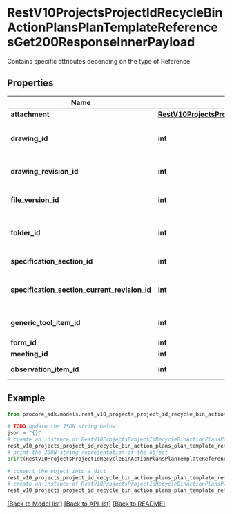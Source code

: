 # RestV10ProjectsProjectIdRecycleBinActionPlansPlanTemplateReferencesGet200ResponseInnerPayload

Contains specific attributes depending on the type of Reference

## Properties

Name | Type | Description | Notes
------------ | ------------- | ------------- | -------------
**attachment** | [**RestV10ProjectsProjectIdInspectionTemplatesInspectionTemplateIdItemReferencesGet200ResponseInnerPayloadAttachment**](RestV10ProjectsProjectIdInspectionTemplatesInspectionTemplateIdItemReferencesGet200ResponseInnerPayloadAttachment.md) |  | [optional] 
**drawing_id** | **int** | ID of the Drawing the Drawing Revision belongs to | [optional] 
**drawing_revision_id** | **int** | ID of the latest Drawing Revision of the Drawing | [optional] 
**file_version_id** | **int** | ID of the latest File Version of the Folder File | [optional] 
**folder_id** | **int** | ID of the Folder File the File Version belongs to | [optional] 
**specification_section_id** | **int** | Specification Section ID | [optional] 
**specification_section_current_revision_id** | **int** | Current Revision ID of a Specification Section | [optional] 
**generic_tool_item_id** | **int** | Generic Tool Item (Correspondence) ID | [optional] 
**form_id** | **int** | Form ID | [optional] 
**meeting_id** | **int** | Meeting ID | [optional] 
**observation_item_id** | **int** | Observation Item ID | [optional] 

## Example

```python
from procore_sdk.models.rest_v10_projects_project_id_recycle_bin_action_plans_plan_template_references_get200_response_inner_payload import RestV10ProjectsProjectIdRecycleBinActionPlansPlanTemplateReferencesGet200ResponseInnerPayload

# TODO update the JSON string below
json = "{}"
# create an instance of RestV10ProjectsProjectIdRecycleBinActionPlansPlanTemplateReferencesGet200ResponseInnerPayload from a JSON string
rest_v10_projects_project_id_recycle_bin_action_plans_plan_template_references_get200_response_inner_payload_instance = RestV10ProjectsProjectIdRecycleBinActionPlansPlanTemplateReferencesGet200ResponseInnerPayload.from_json(json)
# print the JSON string representation of the object
print(RestV10ProjectsProjectIdRecycleBinActionPlansPlanTemplateReferencesGet200ResponseInnerPayload.to_json())

# convert the object into a dict
rest_v10_projects_project_id_recycle_bin_action_plans_plan_template_references_get200_response_inner_payload_dict = rest_v10_projects_project_id_recycle_bin_action_plans_plan_template_references_get200_response_inner_payload_instance.to_dict()
# create an instance of RestV10ProjectsProjectIdRecycleBinActionPlansPlanTemplateReferencesGet200ResponseInnerPayload from a dict
rest_v10_projects_project_id_recycle_bin_action_plans_plan_template_references_get200_response_inner_payload_from_dict = RestV10ProjectsProjectIdRecycleBinActionPlansPlanTemplateReferencesGet200ResponseInnerPayload.from_dict(rest_v10_projects_project_id_recycle_bin_action_plans_plan_template_references_get200_response_inner_payload_dict)
```
[[Back to Model list]](../README.md#documentation-for-models) [[Back to API list]](../README.md#documentation-for-api-endpoints) [[Back to README]](../README.md)



